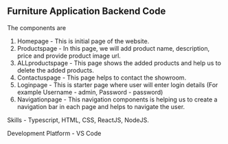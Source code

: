 ## Furniture Application Backend Code

The components are 
1. Homepage - This is initial page of the website.
2. Productspage - In this page, we will add product name, description, price and provide product image url.
3. ALLproductspage - This page shows the added products and help us to delete the added products.
4. Contactuspage - This page helps to contact the showroom.
5. Loginpage - This is starter page where user will enter login details (For example Username - admin, Password -  password)
6. Navigationpage - This navigation components is helping us to create a navigation bar in each page and helps to navigate the user.

Skills - Typescript, HTML, CSS, ReactJS, NodeJS.

Development Platform - VS Code

